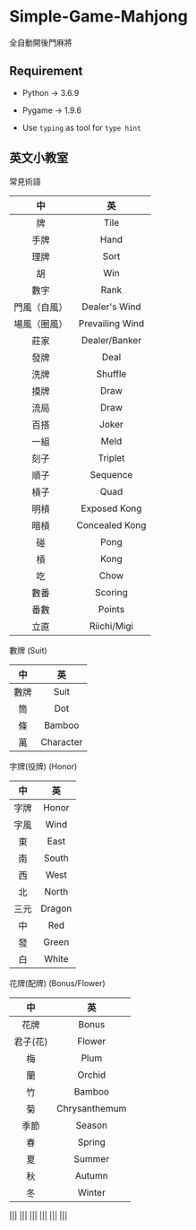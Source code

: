# Simple-Game-Mahjong

全自動開後門麻將

## Requirement

* Python -> 3.6.9

* Pygame -> 1.9.6

* Use `typing` as tool for  `type hint`

## 英文小教室

常見術語

|中|英|
|:-:|:-:|
|牌|Tile|
|手牌|Hand|
|理牌|Sort|
|胡|Win|
|數字|Rank|
|門風（自風）|Dealer's Wind|
|場風（圈風）|Prevailing Wind|
|莊家|Dealer/Banker|
|發牌|Deal|
|洗牌|Shuffle|
|摸牌|Draw|
|流局|Draw|
|百搭|Joker|
|一組|Meld|
|刻子|Triplet|
|順子|Sequence|
|槓子|Quad|
|明槓|Exposed Kong|
|暗槓|Concealed Kong|
|碰|Pong|
|槓|Kong|
|吃|Chow|
|數番|Scoring|
|番數|Points|
|立直|Riichi/Migi|

數牌 (Suit)

|中|英|
|:-:|:-:|
|數牌|Suit|
|筒|Dot|
|條|Bamboo|
|萬|Character|

字牌(役牌) (Honor)

|中|英|
|:-:|:-:|
|字牌|Honor|
|字風|Wind|
|東|East|
|南|South|
|西|West|
|北|North|
|三元|Dragon|
|中|Red|
|發|Green|
|白|White|

花牌(配牌) (Bonus/Flower)

|中|英|
|:-:|:-:|
|花牌|Bonus|
|君子(花)|Flower|
|梅|Plum|
|蘭|Orchid|
|竹|Bamboo|
|菊|Chrysanthemum|
|季節|Season|
|春|Spring|
|夏|Summer|
|秋|Autumn|
|冬|Winter|

|||
|||
|||
|||
|||
|||
